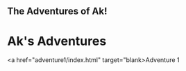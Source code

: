 ## The Adventures of Ak!

<h1>Ak's Adventures</h1>

<a href="adventure1/index.html" target="blank>Adventure 1</a>
